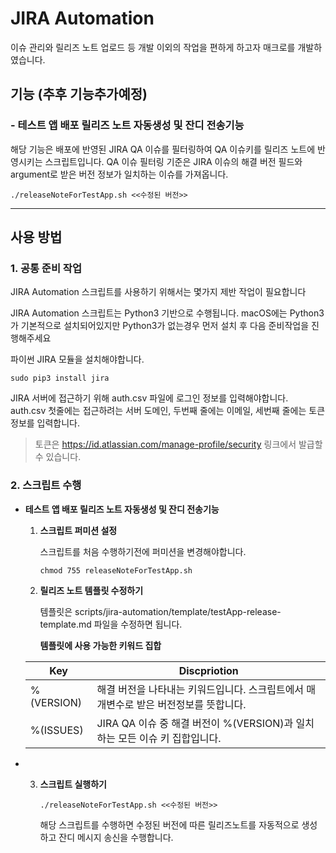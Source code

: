 # JIRA Automation 

이슈 관리와 릴리즈 노트 업로드 등 개발 이외의 작업을 편하게 하고자 매크로를 개발하였습니다. 

## 기능 (추후 기능추가예정)

### - 테스트 앱 배포 릴리즈 노트 자동생성 및 잔디 전송기능

해당 기능은 배포에 반영된 JIRA QA 이슈를 필터링하여 QA 이슈키를 릴리즈 노트에 반영시키는 스크립트입니다. 
QA 이슈 필터링 기준은 JIRA 이슈의 해결 버전 필드와 argument로 받은 버전 정보가 일치하는 이슈를 가져옵니다.

```shell
./releaseNoteForTestApp.sh <<수정된 버전>>
```

------

## 사용 방법

### 1. 공통 준비 작업

JIRA Automation 스크립트를 사용하기 위해서는 몇가지 제반 작업이 필요합니다

JIRA Automation 스크립트는 Python3 기반으로 수행됩니다. macOS에는 Python3가 기본적으로 설치되어있지만 Python3가 없는경우 먼저 설치 후 다음 준비작업을 진행해주세요

파이썬 JIRA 모듈을 설치해야합니다.

```shell
sudo pip3 install jira
```

JIRA 서버에 접근하기 위해 auth.csv 파일에 로그인 정보를 입력해야합니다.
auth.csv 첫줄에는 접근하려는 서버 도메인, 두번째 줄에는 이메일, 세번째 줄에는 토큰 정보를 입력합니다.

> 토큰은 https://id.atlassian.com/manage-profile/security 링크에서 발급할 수 있습니다. 

### 2. 스크립트 수행

- **테스트 앱 배포 릴리즈 노트 자동생성 및 잔디 전송기능**

  1. **스크립트 퍼미션 설정**

     스크립트를 처음 수행하기전에 퍼미션을 변경해야합니다.

     ```shell
     chmod 755 releaseNoteForTestApp.sh
     ```

     

  2. **릴리즈 노트 템플릿 수정하기**

     템플릿은 scripts/jira-automation/template/testApp-release-template.md 파일을 수정하면 됩니다.

     

     **템플릿에 사용 가능한 키워드 집합**

  | Key        | Discpriotion                                                 |
  | ---------- | ------------------------------------------------------------ |
  | %(VERSION) | 해결 버전을 나타내는 키워드입니다. 스크립트에서 매개변수로 받은 버전정보를 뜻합니다. |
  | %(ISSUES)  | JIRA QA 이슈 중 해결 버전이 %(VERSION)과 일치하는 모든 이슈 키 집합입니다. |

  

- 3. **스크립트 실행하기**

     ```shell
     ./releaseNoteForTestApp.sh <<수정된 버전>>
     ```

     해당 스크립트를 수행하면 수정된 버전에 따른 릴리즈노트를 자동적으로 생성하고 잔디 메시지 송신을 수행합니다.